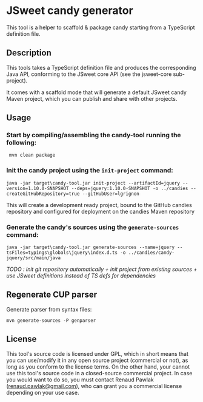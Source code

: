 # JSweet candy generator

This tool is a helper to scaffold & package candy starting from a TypeScript definition file.

## Description

This tools takes a TypeScript definition file and produces the corresponding Java API, conforming to the JSweet core API (see the jsweet-core sub-project).

It comes with a scaffold mode that will generate a default JSweet candy Maven project, which you can publish and share with other projects.

## Usage 

### Start by compiling/assembling the candy-tool running the following: 
```
 mvn clean package
```

### Init the candy project using the `init-project` command:
```
java -jar target\candy-tool.jar init-project --artifactId=jquery --version=1.10.0-SNAPSHOT --deps=jquery:1.10.0-SNAPSHOT -o ../candies --createGitHubRepository=true --gitHubUser=lgrignon
```

This will create a development ready project, bound to the GitHub candies repository and configured for deployment on the candies Maven repository

### Generate the candy's sources using the `generate-sources` command: 

```
java -jar target\candy-tool.jar generate-sources --name=jquery --tsFiles=typings\globals\jquery\index.d.ts -o ../candies/candy-jquery/src/main/java  
```

*TODO : init git repository automatically + init project from existing sources + use JSweet definitions instead of TS defs for dependencies*

## Regenerate CUP parser
Generate parser from syntax files:
```
mvn generate-sources -P genparser
```

## License

This tool's source code is licensed under GPL, which in short means that you can use/modify it in any open source project (commercial or not), as long as you conform to the license terms. On the other hand, your cannot use this tool's source code in a closed-source commercial project. In case you would want to do so, you must contact Renaud Pawlak (renaud.pawlak@gmail.com), who can grant you a commercial license depending on your use case.
